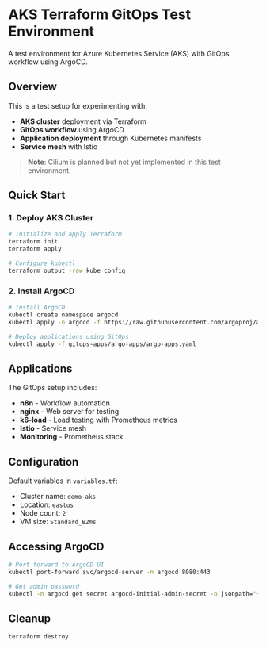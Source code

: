 # AKS Terraform GitOps Test Environment

A test environment for Azure Kubernetes Service (AKS) with GitOps workflow using ArgoCD.

## Overview

This is a test setup for experimenting with:
- **AKS cluster** deployment via Terraform
- **GitOps workflow** using ArgoCD
- **Application deployment** through Kubernetes manifests
- **Service mesh** with Istio

> **Note**: Cilium is planned but not yet implemented in this test environment.

## Quick Start

### 1. Deploy AKS Cluster

```bash
# Initialize and apply Terraform
terraform init
terraform apply

# Configure kubectl
terraform output -raw kube_config
```

### 2. Install ArgoCD

```bash
# Install ArgoCD
kubectl create namespace argocd
kubectl apply -n argocd -f https://raw.githubusercontent.com/argoproj/argo-cd/stable/manifests/install.yaml

# Deploy applications using GitOps
kubectl apply -f gitops-apps/argo-apps/argo-apps.yaml
```

## Applications

The GitOps setup includes:
- **n8n** - Workflow automation
- **nginx** - Web server for testing
- **k6-load** - Load testing with Prometheus metrics
- **Istio** - Service mesh
- **Monitoring** - Prometheus stack

## Configuration

Default variables in `variables.tf`:
- Cluster name: `demo-aks`
- Location: `eastus`
- Node count: `2`
- VM size: `Standard_B2ms`

## Accessing ArgoCD

```bash
# Port forward to ArgoCD UI
kubectl port-forward svc/argocd-server -n argocd 8080:443

# Get admin password
kubectl -n argocd get secret argocd-initial-admin-secret -o jsonpath="{.data.password}" | base64 -d
```

## Cleanup

```bash
terraform destroy
```